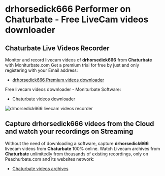 # drhorsedick666 Performer on Chaturbate - Free LiveCam videos downloader

## Chaturbate Live Videos Recorder

Monitor and record livecam videos of **drhorsedick666** from **Chaturbate** with Moniturbate.com
Get a premium trial for free by just and only registering with your Email address:
* [drhorsedick666 Premium videos downloader](https://moniturbate.com/request-demo-licence-key.html)

Free livecam videos downloader - Moniturbate Software:
* [Chaturbate videos downloader](https://moniturbate.com/moniturbate-download-software.html)

![drhorsedick666 livecam videos recorder](https://peachurnet.com/templates/moniturbate-software.png)


## Capture drhorsedick666 videos from the Cloud and watch your recordings on Streaming

Without the need of downloading a software, capture **drhorsedick666** livecam videos from **Chaturbate** 100% online.
Watch Livecam archives from **Chaturbate** unlimitedly from thousands of existing recordings, only on Peachurbate.com and its websites network:
* [Chaturbate videos archives](https://peachurnet.com/)